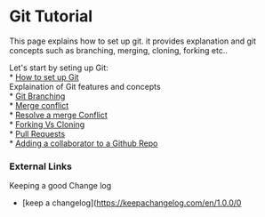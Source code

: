 # Git Tutorial  

This page explains how to set up git. it provides explanation and git concepts such as branching, merging, cloning, forking etc..

Let's start by seting up Git:  
    * [How to set up Git](/setup.md)     
Explaination of Git features and concepts   
    * [Git Branching](/branch.md)  
    * [Merge conflict](/conflict.md)    
    * [Resolve a merge Conflict](/resolve.md)    
    * [Forking Vs Cloning](/fork.md)    
    * [Pull Requests](/pullrequest.md)   
    * [Adding a collaborator to a Github Repo](/collab.md)
 
### External Links
Keeping a good Change log
* [keep a changelog](https://keepachangelog.com/en/1.0.0/0
